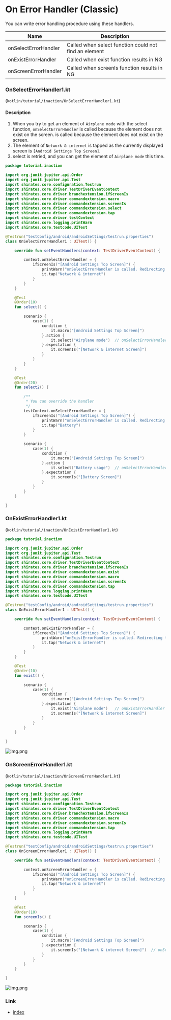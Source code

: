 # On Error Handler (Classic)

You can write error handling procedure using these handlers.

| Name                 | Description                                           |   
|----------------------|-------------------------------------------------------|
| onSelectErrorHandler | Called when select function could not find an element |
| onExistErrorHandler  | Called when exist function results in NG              |
| onScreenErrorHandler | Called when screenIs function results in NG           |

### OnSelectErrorHandler1.kt

(`kotlin/tutorial/inaction/OnSelectErrorHandler1.kt`)

#### Description

1. When you try to get an element of `Airplane mode` with the select function, `onSelectErrorHandler` is called
   because the element does not exist on the screen.
   is called because the element does not exist on the screen.
2. The element of `Network & internet` is tapped as the currently displayed screen is `[Android Settings Top Screen]`.
3. select is retried, and you can get the element of `Airplane mode` this time.

```kotlin
package tutorial.inaction

import org.junit.jupiter.api.Order
import org.junit.jupiter.api.Test
import shirates.core.configuration.Testrun
import shirates.core.driver.TestDriverEventContext
import shirates.core.driver.branchextension.ifScreenIs
import shirates.core.driver.commandextension.macro
import shirates.core.driver.commandextension.screenIs
import shirates.core.driver.commandextension.select
import shirates.core.driver.commandextension.tap
import shirates.core.driver.testContext
import shirates.core.logging.printWarn
import shirates.core.testcode.UITest

@Testrun("testConfig/android/androidSettings/testrun.properties")
class OnSelectErrorHandler1 : UITest() {

    override fun setEventHandlers(context: TestDriverEventContext) {

        context.onSelectErrorHandler = {
            ifScreenIs("[Android Settings Top Screen]") {
                printWarn("onSelectErrorHandler is called. Redirecting to [Network & internet Screen]")
                it.tap("Network & internet")
            }
        }
    }

    @Test
    @Order(10)
    fun select() {

        scenario {
            case(1) {
                condition {
                    it.macro("[Android Settings Top Screen]")
                }.action {
                    it.select("Airplane mode")  // onSelectErrorHandler is called
                }.expectation {
                    it.screenIs("[Network & internet Screen]")
                }
            }
        }
    }

    @Test
    @Order(20)
    fun select2() {

        /**
         * You can override the handler
         */
        testContext.onSelectErrorHandler = {
            ifScreenIs("[Android Settings Top Screen]") {
                printWarn("onSelectErrorHandler is called. Redirecting to [Battery Screen]")
                it.tap("Battery")
            }
        }

        scenario {
            case(1) {
                condition {
                    it.macro("[Android Settings Top Screen]")
                }.action {
                    it.select("Battery usage")  // onSelectErrorHandler is called
                }.expectation {
                    it.screenIs("[Battery Screen]")
                }
            }
        }
    }

}
```

### OnExistErrorHandler1.kt

(`kotlin/tutorial/inaction/OnExistErrorHandler1.kt`)

```kotlin
package tutorial.inaction

import org.junit.jupiter.api.Order
import org.junit.jupiter.api.Test
import shirates.core.configuration.Testrun
import shirates.core.driver.TestDriverEventContext
import shirates.core.driver.branchextension.ifScreenIs
import shirates.core.driver.commandextension.exist
import shirates.core.driver.commandextension.macro
import shirates.core.driver.commandextension.screenIs
import shirates.core.driver.commandextension.tap
import shirates.core.logging.printWarn
import shirates.core.testcode.UITest

@Testrun("testConfig/android/androidSettings/testrun.properties")
class OnExistErrorHandler1 : UITest() {

    override fun setEventHandlers(context: TestDriverEventContext) {

        context.onExistErrorHandler = {
            ifScreenIs("[Android Settings Top Screen]") {
                printWarn("onExistErrorHandler is called. Redirecting to [Network & internet Screen]")
                it.tap("Network & internet")
            }
        }
    }

    @Test
    @Order(10)
    fun exist() {

        scenario {
            case(1) {
                condition {
                    it.macro("[Android Settings Top Screen]")
                }.expectation {
                    it.exist("Airplane mode")   // onExistErrorHandler is called
                    it.screenIs("[Network & internet Screen]")
                }
            }
        }
    }

}
```

![img.png](_images/on_exist_error_handler.png)

### OnScreenErrorHandler1.kt

(`kotlin/tutorial/inaction/OnScreenErrorHandler1.kt`)

```kotlin
package tutorial.inaction

import org.junit.jupiter.api.Order
import org.junit.jupiter.api.Test
import shirates.core.configuration.Testrun
import shirates.core.driver.TestDriverEventContext
import shirates.core.driver.branchextension.ifScreenIs
import shirates.core.driver.commandextension.macro
import shirates.core.driver.commandextension.screenIs
import shirates.core.driver.commandextension.tap
import shirates.core.logging.printWarn
import shirates.core.testcode.UITest

@Testrun("testConfig/android/androidSettings/testrun.properties")
class OnScreenErrorHandler1 : UITest() {

    override fun setEventHandlers(context: TestDriverEventContext) {

        context.onScreenErrorHandler = {
            ifScreenIs("[Android Settings Top Screen]") {
                printWarn("onScreenErrorHandler is called. Redirecting to [Network & internet Screen]")
                it.tap("Network & internet")
            }
        }
    }

    @Test
    @Order(10)
    fun screenIs() {

        scenario {
            case(1) {
                condition {
                    it.macro("[Android Settings Top Screen]")
                }.expectation {
                    it.screenIs("[Network & internet Screen]")  // onScreenErrorHandler is called
                }
            }
        }
    }

}
```

![img.png](_images/on_screen_error_handler.png)

### Link

- [index](../../index.md)
